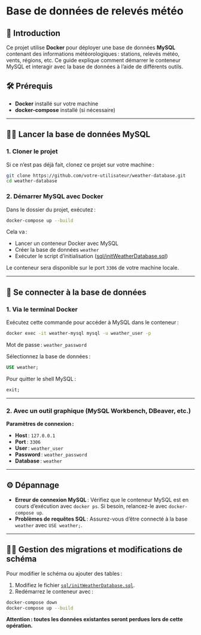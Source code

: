 # Base de données de relevés météo

## 🚀 **Introduction**

Ce projet utilise **Docker** pour déployer une base de données **MySQL** contenant des informations météorologiques : stations, relevés météo, vents, régions, etc. Ce guide explique comment démarrer le conteneur MySQL et interagir avec la base de données à l’aide de différents outils.

## 🛠️ **Prérequis**

- **Docker** installé sur votre machine
- **docker-compose** installé (si nécessaire)

---

## 🧑‍💻 **Lancer la base de données MySQL**

### 1. **Cloner le projet**

Si ce n’est pas déjà fait, clonez ce projet sur votre machine :

```bash
git clone https://github.com/votre-utilisateur/weather-database.git
cd weather-database
```

### 2. **Démarrer MySQL avec Docker**

Dans le dossier du projet, exécutez :

```bash
docker-compose up --build
```

Cela va :
- Lancer un conteneur Docker avec MySQL
- Créer la base de données `weather`
- Exécuter le script d’initialisation ([sql/initWeatherDatabase.sql](sql/initWeatherDatabase.sql))

Le conteneur sera disponible sur le port `3306` de votre machine locale.

---

## 🔑 **Se connecter à la base de données**

### 1. **Via le terminal Docker**

Exécutez cette commande pour accéder à MySQL dans le conteneur :

```bash
docker exec -it weather-mysql mysql -u weather_user -p
```

Mot de passe : `weather_password`

Sélectionnez la base de données :

```sql
USE weather;
```

Pour quitter le shell MySQL :

```sql
exit;
```

---

### 2. **Avec un outil graphique (MySQL Workbench, DBeaver, etc.)**

**Paramètres de connexion :**
- **Host** : `127.0.0.1`
- **Port** : `3306`
- **User** : `weather_user`
- **Password** : `weather_password`
- **Database** : `weather`

---

## ⚙️ **Dépannage**

- **Erreur de connexion MySQL** : Vérifiez que le conteneur MySQL est en cours d’exécution avec `docker ps`. Si besoin, relancez-le avec `docker-compose up`.
- **Problèmes de requêtes SQL** : Assurez-vous d’être connecté à la base `weather` avec `USE weather;`.

---

## 🧑‍💻 **Gestion des migrations et modifications de schéma**

Pour modifier le schéma ou ajouter des tables :
1. Modifiez le fichier [`sql/initWeatherDatabase.sql`](sql/initWeatherDatabase.sql).
2. Redémarrez le conteneur avec :

```bash
docker-compose down
docker-compose up --build
```

**Attention : toutes les données existantes seront perdues lors de cette opération.**
